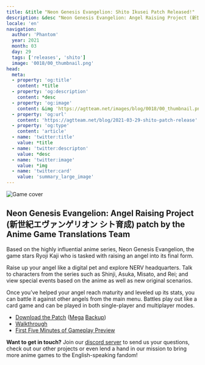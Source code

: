 ```yaml
---
title: &title "Neon Genesis Evangelion: Shito Ikusei Patch Released!"
description: &desc "Neon Genesis Evangelion: Angel Raising Project (新世紀エヴァンゲリオン シト育成) patch by the Anime Game Translations Team"
locale: 'en'
navigation:
  author: 'Phantom'
  year: 2021
  month: 03
  day: 29
  tags: ['releases', 'shito']
  image: '0018/00_thumbnail.png'
head:
  meta:
  - property: 'og:title'
    content: *title
  - property: 'og:description'
    content: *desc
  - property: 'og:image'
    content: &img 'https://agtteam.net/images/blog/0018/00_thumbnail.png'
  - property: 'og:url'
    content: 'https://agtteam.net/blog/2021-03-29-shito-patch-release'
  - property: 'og:type'
    content: 'article'
  - name: 'twitter:title'
    value: *title
  - name: 'twitter:descripton'
    value: *desc
  - name: 'twitter:image'
    value: *img
  - name: 'twitter:card'
    value: 'summary_large_image'
---
```


![Game cover](/images/blog/0018/647017217748336640_0.png)

## Neon Genesis Evangelion: Angel Raising Project (新世紀エヴァンゲリオン シト育成) patch by the Anime Game Translations Team

Based on the highly influential anime series, Neon Genesis Evangelion, the game stars Ryoji Kaji who is tasked with raising an angel into its final form.  

Raise up your angel like a digital pet and explore NERV headquarters. Talk to characters from the series such as Shinji, Asuka, Misato, and Rei; and view special events based on the anime as well as new original scenarios.

Once you’ve helped your angel reach maturity and leveled up its stats, you can battle it against other angels from the main menu. Battles play out like a card game and can be played in both single-player and multiplayer modes.

*   [Download the Patch](https://www.romhacking.net/translations/6024/) ([Mega](https://mega.nz/file/jVAURZSR#5TRQo-H0Rjw-0M9VuqoujEKbdUt7kda-f_Jm0yVsYck) [Backup](https://mega.nz/file/jVAURZSR#5TRQo-H0Rjw-0M9VuqoujEKbdUt7kda-f_Jm0yVsYck))
*   [Walkthrough](https://gamefaqs.gamespot.com/wonderswan/575905-neon-genesis-evangelion-shito-ikusei/faqs/79162)
*   [First Five Minutes of Gameplay Preview](https://youtu.be/_GebMy8luys)

**Want to get in touch?**
Join our [discord server](https://discord.gg/UUF7Zbm) to send us your questions, check out our other projects or even lend a hand in our mission to bring more anime games to the English-speaking fandom!
